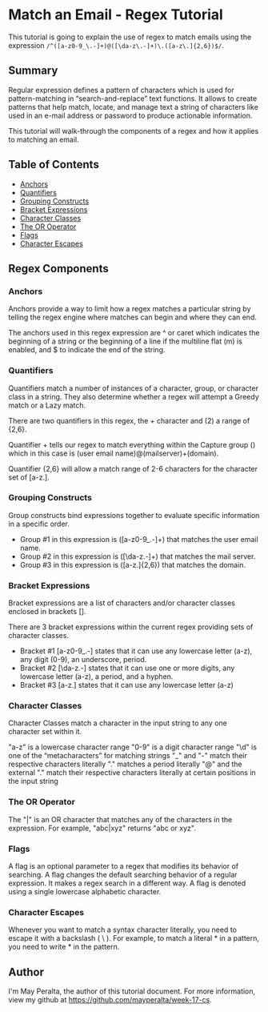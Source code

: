 # Match an Email - Regex Tutorial

This tutorial is going to explain the use of regex to match emails using the expression `/^([a-z0-9_\.-]+)@([\da-z\.-]+)\.([a-z\.]{2,6})$/`. 

## Summary

Regular expression defines a pattern of characters which is used for pattern-matching in “search-and-replace” text functions. It allows to create patterns that help match, locate, and manage text a string of characters like used in an e-mail address or password to produce actionable information.

This tutorial will walk-through the components of a regex and how it applies to matching an email.


## Table of Contents

- [Anchors](#anchors)
- [Quantifiers](#quantifiers)
- [Grouping Constructs](#grouping-constructs)
- [Bracket Expressions](#bracket-expressions)
- [Character Classes](#character-classes)
- [The OR Operator](#the-or-operator)
- [Flags](#flags)
- [Character Escapes](#character-escapes)

## Regex Components

### Anchors

Anchors provide a way to limit how a regex matches a particular string by telling the regex engine where matches can begin and where they can end.

The anchors used in this regex expression are ^ or caret which indicates the beginning of a string or the beginning of a line if the multiline flat (m) is enabled, and $ to indicate the end of the string. 

### Quantifiers

Quantifiers match a number of instances of a character, group, or character class in a string. They also determine whether a regex will attempt a Greedy match or a Lazy match.

There are two quantifiers in this regex, the + character and (2) a range of {2,6}.

Quantifier + tells our regex to match everything within the Capture group () which in this case is (user email name)@(mailserver)+(domain).

Quantifier {2,6} will allow a match range of 2-6 characters for the character set of [a-z\.].

### Grouping Constructs

Group constructs bind expressions together to evaluate specific information in a specific order.

- Group #1 in this expression is ([a-z0-9_\.-]+) that matches the user email name.
- Group #2 in this expression is ([\da-z\.-]+) that matches the mail server. 
- Group #3 in this expression is ([a-z\.]{2,6}) that matches the domain. 

### Bracket Expressions

Bracket expressions are a list of characters and/or character classes enclosed in brackets [].

There are 3 bracket expressions within the current regex providing sets of character classes.

- Bracket #1 [a-z0-9_\.-] states that it can use any lowercase letter (a-z), any digit (0-9), an underscore, period.
- Bracket #2 [\da-z\.-] states that it can use one or more digits, any lowercase letter (a-z), a period, and a hyphen.
- Bracket #3 [a-z\.] states that it can use any lowercase letter (a-z)

### Character Classes

Character Classes match a character in the input string to any one character set within it.

"a-z" is a lowercase character range
"0-9" is a digit character range
"\d" is one of the “metacharacters” for matching strings
"_" and "-" match their respective characters literally
"." matches a period literally
"@" and the external "." match their respective characters literally at certain positions in the input string

### The OR Operator

The "|" is an OR character that matches any of the characters in the expression. For example, "abc|xyz" returns "abc or xyz". 

### Flags

A flag is an optional parameter to a regex that modifies its behavior of searching. A flag changes the default searching behavior of a regular expression. It makes a regex search in a different way. A flag is denoted using a single lowercase alphabetic character.

### Character Escapes

Whenever you want to match a syntax character literally, you need to escape it with a backslash ( \ ). For example, to match a literal * in a pattern, you need to write \* in the pattern.

## Author

I'm May Peralta, the author of this tutorial document. For more information, view my github at https://github.com/mayperalta/week-17-cs.
